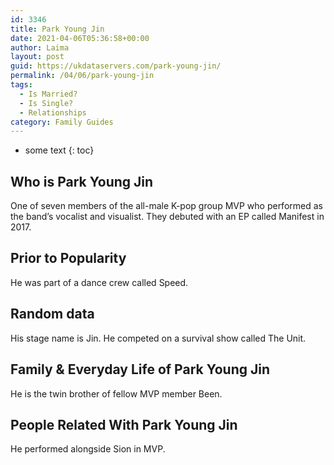 ```yaml
---
id: 3346
title: Park Young Jin
date: 2021-04-06T05:36:58+00:00
author: Laima
layout: post
guid: https://ukdataservers.com/park-young-jin/
permalink: /04/06/park-young-jin
tags:
  - Is Married?
  - Is Single?
  - Relationships
category: Family Guides
---
```


* some text
{: toc}


## Who is Park Young Jin
                  
                  
                  
One of seven members of the all-male K-pop group MVP who performed as the band&#8217;s vocalist and visualist. They debuted with an EP called Manifest in 2017.
                  
              
            
              
            
                
                
                
## Prior to Popularity
                  
                  
                  
He was part of a dance crew called Speed.
                  
              
            
              
            
                
                
                
## Random data
                  
                  
                  
His stage name is Jin. He competed on a survival show called The Unit.
                  
              
            
              
            
                
                
                
## Family & Everyday Life of Park Young Jin
                  
                  
                  
He is the twin brother of fellow MVP member Been.
                  
              
            
              
            
                
                
                
## People Related With Park Young Jin
                  
                  
                  
He performed alongside Sion in MVP.
                  
              
            
              
            
                
              
            
              
              
            
            
              
            
          
          
          